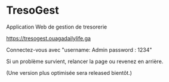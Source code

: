 # TresoGest
Application Web de gestion de tresorerie



https://tresogest.ouagadailylife.ga

Connectez-vous avec "username: Admin  password : 1234"

Si un problème survient, relancer la page ou revenez en arrière.

(Une version plus optimisée sera released bientôt.)

